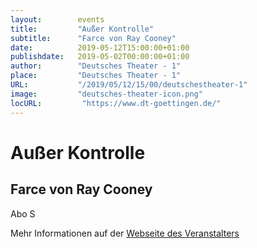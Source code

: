 ```yaml
---
layout:        events
title:         "Außer Kontrolle"
subtitle:      "Farce von Ray Cooney"
date:          2019-05-12T15:00:00+01:00
publishdate:   2019-05-02T00:00:00+01:00
author:        "Deutsches Theater - 1"
place:         "Deutsches Theater - 1"
URL:           "/2019/05/12/15/00/deutschestheater-1"
image:         "deutsches-theater-icon.png"
locURL:         "https://www.dt-goettingen.de/"
---
```


Außer Kontrolle
===========

Farce von Ray Cooney
-----------

 Abo S

Mehr Informationen auf der [Webseite des Veranstalters](https://www.dt-goettingen.de/stueck/ausser-kontrolle/)
